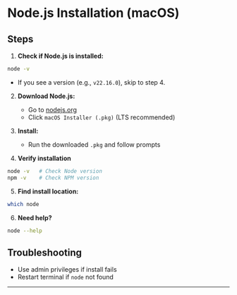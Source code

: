 # Node.js Installation (macOS)

## Steps
1. **Check if Node.js is installed:**
```sh
node -v
```

- If you see a version (e.g., `v22.16.0`), skip to step 4.

2. **Download Node.js:**
   - Go to [nodejs.org](https://nodejs.org/en/download)
   - Click `macOS Installer (.pkg)` (LTS recommended)

3. **Install:**
   - Run the downloaded `.pkg` and follow prompts

4. **Verify installation**

```sh
node -v   # Check Node version
npm -v    # Check NPM version
```

5. **Find install location:**
```sh
which node
```

6. **Need help?**
```sh
node --help
```

## Troubleshooting
- Use admin privileges if install fails
- Restart terminal if `node` not found
---
